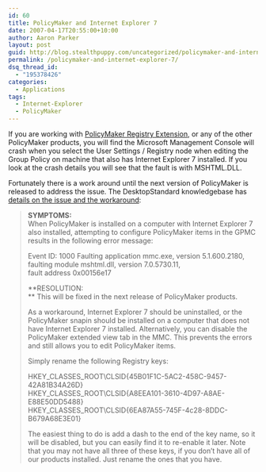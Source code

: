 ```yaml
---
id: 60
title: PolicyMaker and Internet Explorer 7
date: 2007-04-17T20:55:00+10:00
author: Aaron Parker
layout: post
guid: http://blog.stealthpuppy.com/uncategorized/policymaker-and-internet-explorer-7
permalink: /policymaker-and-internet-explorer-7/
dsq_thread_id:
  - "195378426"
categories:
  - Applications
tags:
  - Internet-Explorer
  - PolicyMaker
---
```

If you are working with [PolicyMaker Registry Extension](http://www.stealthpuppy.com/blogs/travelling/archive/2007/03/26/why-are-you-still-writing-adm-templates.aspx), or any of the other PolicyMaker products, you will find the Microsoft Management Console will crash when you select the User Settings / Registry node when editing the Group Policy on machine that also has Internet Explorer 7 installed. If you look at the crash details you will see that the fault is with MSHTML.DLL.

Fortunately there is a work around until the next version of PolicyMaker is released to address the issue. The DesktopStandard knowledgebase has [details on the issue and the workaround](http://www.desktopstandard.com/kb/article.aspx?id=10569):

> **SYMPTOMS:**  
> When PolicyMaker is installed on a computer with Internet Explorer 7 also installed, attempting to configure PolicyMaker items in the GPMC results in the following error message:
> 
> Event ID: 1000 Faulting application mmc.exe, version 5.1.600.2180, faulting module mshtml.dll, version 7.0.5730.11,  
> fault address 0x00156e17
> 
> **RESOLUTION:  
>** This will be fixed in the next release of PolicyMaker products.
> 
> As a workaround, Internet Explorer 7 should be uninstalled, or the PolicyMaker snapin should be installed on a computer that does not have Internet Explorer 7 installed. Alternatively, you can disable the PolicyMaker extended view tab in the MMC. This prevents the errors and still allows you to edit PolicyMaker items.
> 
> Simply rename the following Registry keys:
> 
> HKEY\_CLASSES\_ROOT\CLSID\{45B01F1C-5AC2-458C-9457-42A81B34A26D}  
> HKEY\_CLASSES\_ROOT\CLSID\{A8EEA101-3610-4D97-A8AE-E88E50DD5488}  
> HKEY\_CLASSES\_ROOT\CLSID\{6EA87A55-745F-4c28-8DDC-B679A68E3E01}
> 
> The easiest thing to do is add a dash to the end of the key name, so it will be disabled, but you can easily find it to re-enable it later. Note that you may not have all three of these keys, if you don&#8217;t have all of our products installed. Just rename the ones that you have.